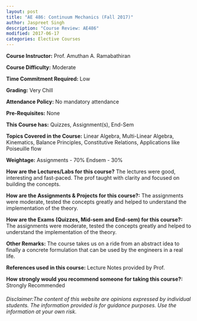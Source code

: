 ```yaml
---
layout: post
title: "AE 486: Continuum Mechanics (Fall 2017)"
author: Jaspreet Singh
description: "Course Review: AE486"
modified: 2017-06-17
categories: Elective Courses
---
```


**Course Instructor:** Prof. Amuthan A. Ramabathiran

**Course Difficulty:** Moderate

**Time Commitment Required:** Low

**Grading:** Very Chill

**Attendance Policy:** No mandatory attendance

**Pre-Requisites:** None

**This Course has:** Quizzes, Assignment(s), End-Sem

**Topics Covered in the Course:**
Linear Algebra, Multi-Linear Algebra, Kinematics, Balance Principles, Constitutive Relations, Applications like Poiseuille flow

**Weightage:**
Assignments - 70%
Endsem - 30%

**How are the Lectures/Labs for this course?**
The lectures were good, interesting and fast-paced. The prof taught with clarity and focused on building the concepts.

**How are the Assignments & Projects for this course?:**
The assignments were moderate, tested the concepts greatly and helped to understand the implementation of the theory.

**How are the Exams (Quizzes, Mid-sem and End-sem) for this course?:**
The assignments were moderate, tested the concepts greatly and helped to understand the implementation of the theory.

**Other Remarks:**
The course takes us on a ride from an abstract idea to finally a concrete formulation that can be used by the engineers in a real life.

**References used in this course:**
Lecture Notes provided by Prof.

**How strongly would you recommend someone for taking this course?:**
Strongly Recommended

###### Disclaimer:The content of this website are opinions expressed by individual students. The information provided is for guidance purposes. Use the information at your own risk.